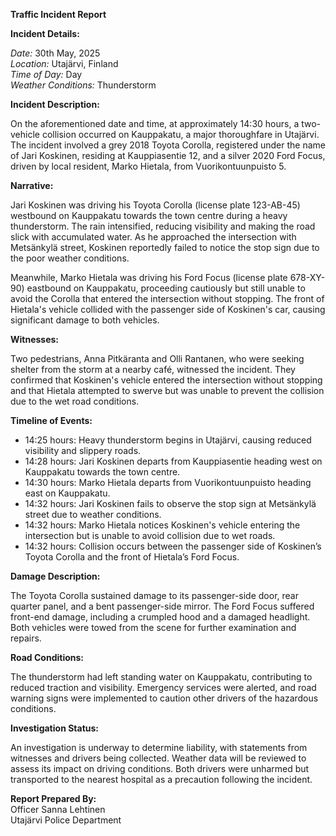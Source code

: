 **Traffic Incident Report**

**Incident Details:**

*Date:* 30th May, 2025  
*Location:* Utajärvi, Finland  
*Time of Day:* Day  
*Weather Conditions:* Thunderstorm  

**Incident Description:**

On the aforementioned date and time, at approximately 14:30 hours, a two-vehicle collision occurred on Kauppakatu, a major thoroughfare in Utajärvi. The incident involved a grey 2018 Toyota Corolla, registered under the name of Jari Koskinen, residing at Kauppiasentie 12, and a silver 2020 Ford Focus, driven by local resident, Marko Hietala, from Vuorikontuunpuisto 5.

**Narrative:**

Jari Koskinen was driving his Toyota Corolla (license plate 123-AB-45) westbound on Kauppakatu towards the town centre during a heavy thunderstorm. The rain intensified, reducing visibility and making the road slick with accumulated water. As he approached the intersection with Metsänkylä street, Koskinen reportedly failed to notice the stop sign due to the poor weather conditions.

Meanwhile, Marko Hietala was driving his Ford Focus (license plate 678-XY-90) eastbound on Kauppakatu, proceeding cautiously but still unable to avoid the Corolla that entered the intersection without stopping. The front of Hietala's vehicle collided with the passenger side of Koskinen's car, causing significant damage to both vehicles.

**Witnesses:**

Two pedestrians, Anna Pitkäranta and Olli Rantanen, who were seeking shelter from the storm at a nearby café, witnessed the incident. They confirmed that Koskinen's vehicle entered the intersection without stopping and that Hietala attempted to swerve but was unable to prevent the collision due to the wet road conditions.

**Timeline of Events:**

- 14:25 hours: Heavy thunderstorm begins in Utajärvi, causing reduced visibility and slippery roads.
- 14:28 hours: Jari Koskinen departs from Kauppiasentie heading west on Kauppakatu towards the town centre.
- 14:30 hours: Marko Hietala departs from Vuorikontuunpuisto heading east on Kauppakatu.
- 14:32 hours: Jari Koskinen fails to observe the stop sign at Metsänkylä street due to weather conditions.
- 14:32 hours: Marko Hietala notices Koskinen's vehicle entering the intersection but is unable to avoid collision due to wet roads.
- 14:32 hours: Collision occurs between the passenger side of Koskinen’s Toyota Corolla and the front of Hietala’s Ford Focus.

**Damage Description:**

The Toyota Corolla sustained damage to its passenger-side door, rear quarter panel, and a bent passenger-side mirror. The Ford Focus suffered front-end damage, including a crumpled hood and a damaged headlight. Both vehicles were towed from the scene for further examination and repairs.

**Road Conditions:**

The thunderstorm had left standing water on Kauppakatu, contributing to reduced traction and visibility. Emergency services were alerted, and road warning signs were implemented to caution other drivers of the hazardous conditions.

**Investigation Status:**

An investigation is underway to determine liability, with statements from witnesses and drivers being collected. Weather data will be reviewed to assess its impact on driving conditions. Both drivers were unharmed but transported to the nearest hospital as a precaution following the incident. 

**Report Prepared By:**  
Officer Sanna Lehtinen  
Utajärvi Police Department